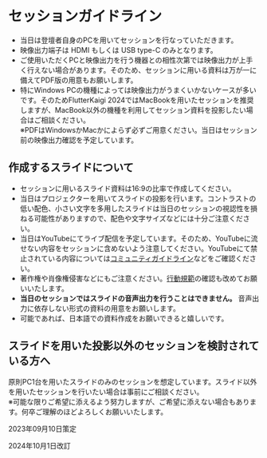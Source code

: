 # セッションガイドライン

- 当日は登壇者自身のPCを用いてセッションを行なっていただきます。
- 映像出力端子は HDMI もしくは USB type-C のみとなります。
- ご使用いただくPCと映像出力を行う機器との相性次第では映像出力が上手く行えない場合があります。そのため、セッションに用いる資料は万が一に備えてPDF版の用意もお願いします。
- 特にWindows PCの機種によっては映像出力がうまくいかないケースが多いです。そのためFlutterKaigi 2024ではMacBookを用いたセッションを推奨しますが、MacBook以外の機種を利用してセッション資料を投影したい場合はご相談ください。  
  ※PDFはWindowsかMacかによらず必ずご用意ください。当日はセッション前の映像出力確認を予定しています。

## 作成するスライドについて

- セッションに用いるスライド資料は16:9の比率で作成してください。
- 当日はプロジェクターを用いてスライドの投影を行います。コントラストの低い配色、小さい文字を多用したスライドは当日のセッションの視認性を損ねる可能性がありますので、配色や文字サイズなどには十分ご注意ください。
- 当日はYouTubeにてライブ配信を予定しています。そのため、YouTubeに流せない内容をセッションに含めないよう注意してください。YouTubeにて禁止されている内容については[コミュニティガイドライン](https://support.google.com/youtube/answer/9288567)などをご確認ください。
- 著作権や肖像権侵害などにもご注意ください。[行動規範](https://flutterkaigi.jp/flutterkaigi/Code-of-Conduct.ja.html)の確認も改めてお願いいたします。
- **当日のセッションではスライドの音声出力を行うことはできません。** 音声出力に依存しない形式の資料の用意をお願いします。
- 可能であれば、日本語での資料作成をお願いできると嬉しいです。

## スライドを用いた投影以外のセッションを検討されている方へ

原則PC1台を用いたスライドのみのセッションを想定しています。スライド以外を用いたセッションを行いたい場合は事前にご相談ください。  
※可能な限りご希望に添えるよう努力しますが、ご希望に添えない場合もあります。何卒ご理解のほどよろしくお願いいたします。

2023年09月10日策定

2024年10月1日改訂
